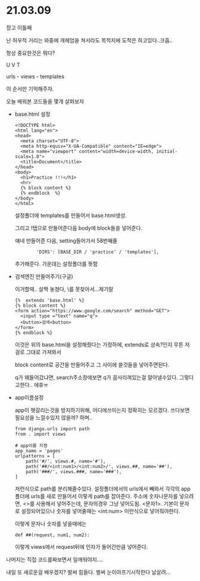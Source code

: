 # 21.03.09

쟝고 이틀째

난 허우적 거리는 와중에 개헤엄을 쳐서라도 목적지에 도착은 하고있다..크흡..

항상 중요한것은 뭐다?

U V T 

urls - views - templates

이 순서만 기억해주자.

오늘 배워본 코드들을 몇개 살펴보자

* base.html 설정

  ```
  <!DOCTYPE html>
  <html lang="en">
  <head>
    <meta charset="UTF-8">
    <meta http-equiv="X-UA-Compatible" content="IE=edge">
    <meta name="viewport" content="width=device-width, initial-scale=1.0">
    <title>Document</title>
  </head>
  <body>
    <h1>Practice !!!</h1>
    <hr>
    {% block content %}
    {% endblock  %}
  </body>
  </html>
  ```

  설정폴더에 templates를 만들어서 base.html생성.

  그리고 !탭으로  만들어준다음 body에 block들을 넣어준다. 

  얘네 만들어준 다음, setting들어가서 58번째줄

  ```
          'DIRS': [BASE_DIR / 'practice' / 'templates'],
  ```

  추가해준다. 가운데는 설정폴더를 뜻함

* 검색엔진 만들어주기(구글)

  이거할때.. 살짝 놓쳤다, \를 못찾아서...제기랄

  ```
  {%  extends 'base.html' %}
  {% block content %}
  <form action="https://www.google.com/search" method="GET">
    <input type ="text" name="q">
    <button>검색<button>
  </form>
  {% endblock %}
  ```

  이것은 위의 base.html을 설정해줬다는 가정하에, extends로 상속?인지 무튼 저걸로 그대로 가져와서

  block content로 공간을 만들어주고 그 사이에 쓸것들을 넣어주면된다.

  q가 왜들어갔냐면, search주소창에보면 q가 꼽사리껴있는걸 알아낼수있다. 그렇다고한다.. 에휴ㅠ

* app이름설정

  app이 헷갈리는것을 방지하기위해, 어디에쓰이는지 정확히는 모르겠다. 쓰다보면 필요성을 느낄수있지 않을까? 하며..

  ```
  from django.urls import path
  from . import views
  
  # app이름 지정
  app_name = 'pages'
  urlpatterns = [
      path('#/', views.#, name='#'),
      path('##/<int:num1>/<int:num2>/', views.##, name='##'),
      path('###/', views.###, name='###'),
  ]
  ```

  저런식으로 path를 분리해줄수있다.  설정폴더에서의 urls에서 빼와서 각각의 app폴더에 urls를 새로 만들어서 이렇게 path를 잡아준다. 주소에 숫자나문자를 넣으려면, \<>를 사용해서 넣어주는데, 문자의경우 그냥 넣어도됨. \<문자1>. 기본이 문자로 설정되어있으나 숫자를 넣어줄때는 \<int:num> 이런식으로 넣어줘야한다.

  이렇게 문자나 숫자를 넣을때에는

  ```
  def ##(request, num1, num2):
  ```

  이렇게 views에서 request뒤에 인자가 들어간만큼 넣어준다.



나머지는 직접 코드를짜보면서 일깨워야지....

내일 또 새로운걸 배우겠지? 벌써 힘들다. 벌써 눈이아프기시작한다 날살려...